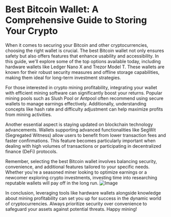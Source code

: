 # Best Bitcoin Wallet: A Comprehensive Guide to Storing Your Crypto

When it comes to securing your Bitcoin and other cryptocurrencies, choosing the right wallet is crucial. The best Bitcoin wallet not only ensures safety but also offers features that enhance usability and accessibility. In this guide, we'll explore some of the top options available today, including hardware wallets like Ledger Nano X and Trezor Model T. These wallets are known for their robust security measures and offline storage capabilities, making them ideal for long-term investment strategies.

For those interested in crypto mining profitability, integrating your wallet with efficient mining software can significantly boost your returns. Popular mining pools such as Slush Pool or Antpool often recommend using secure wallets to manage earnings effectively. Additionally, understanding concepts like hash rate and difficulty adjustment can help maximize profits from mining activities.

Another essential aspect is staying updated on blockchain technology advancements. Wallets supporting advanced functionalities like SegWit (Segregated Witness) allow users to benefit from lower transaction fees and faster confirmations. This feature becomes particularly important when dealing with high volumes of transactions or participating in decentralized finance (DeFi) protocols.

Remember, selecting the best Bitcoin wallet involves balancing security, convenience, and additional features tailored to your specific needs. Whether you're a seasoned miner looking to optimize earnings or a newcomer exploring crypto investments, investing time into researching reputable wallets will pay off in the long run. ![Image](https://github.com/user-attachments/assets/590b50a7-4459-4e76-8a31-559aed223621)

In conclusion, leveraging tools like hardware wallets alongside knowledge about mining profitability can set you up for success in the dynamic world of cryptocurrencies. Always prioritize security over convenience to safeguard your assets against potential threats. Happy mining!
